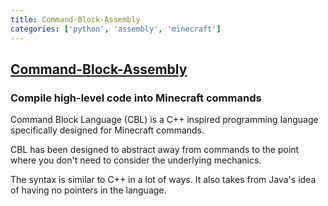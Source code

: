 ```yaml
---
title: Command-Block-Assembly
categories: ['python', 'assembly', 'minecraft']
---
```

## [Command-Block-Assembly](https://github.com/simon816/Command-Block-Assembly)

### Compile high-level code into Minecraft commands


Command Block Language (CBL) is a C++ inspired programming language specifically designed for Minecraft commands.

CBL has been designed to abstract away from commands to the point where you don't need to consider the underlying mechanics.

The syntax is similar to C++ in a lot of ways. It also takes from Java's idea of having no pointers in the language.
